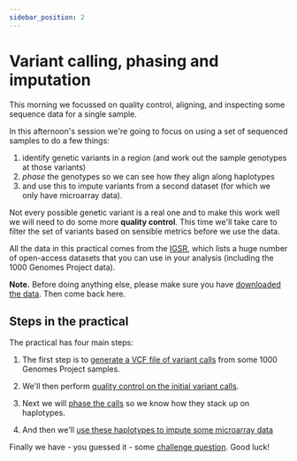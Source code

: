 ```yaml
---
sidebar_position: 2
---
```


# Variant calling, phasing and imputation

This morning we focussed on quality control, aligning, and inspecting some sequence data for a single sample.

In this afternoon's session we're going to focus on using a set of sequenced samples to do a few things:

1. identify genetic variants in a region (and work out the sample genotypes at those variants)
2. *phase* the genotypes so we can see how they align along haplotypes
3. and use this to impute variants from a second dataset (for which we only have microarray data).

Not every possible genetic variant is a real one and to make this work well we will need to do some
more **quality control**. This time we'll take care to filter the set of variants based on sensible
metrics before we use the data.

All the data in this practical comes from the [IGSR](https://www.internationalgenome.org), which
lists a huge number of open-access datasets that you can use in your analysis (including the 1000
Genomes Project data).

**Note.** Before doing anything else, please make sure you have [downloaded the data](Prerequisites.md).
Then come back here.

## Steps in the practical

The practical has four main steps:

1. The first step is to [generate a VCF file of variant calls](Variant_calling.md) from some 1000 Genomes Project samples.

2. We'll then perform [quality control on the initial variant calls](Variant_quality_control.md).

3. Next we will [phase the calls](Phasing.md) so we know how they stack up on haplotypes.

4. And then we'll [use these haplotypes to impute some microarray data](Imputation.md)

Finally we have - you guessed it - some [challenge question](Challenge_questions.md).  Good luck!

